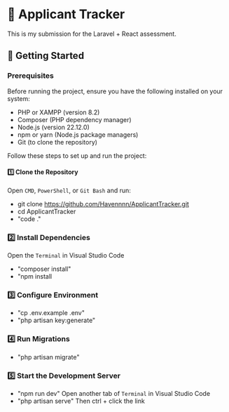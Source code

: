 # 📝 Applicant Tracker
This is my submission for the Laravel + React assessment.

## 🚀 Getting Started
### Prerequisites
Before running the project, ensure you have the following installed on your system:
- PHP or XAMPP (version 8.2)
- Composer (PHP dependency manager)
- Node.js (version 22.12.0)
- npm or yarn (Node.js package managers)
- Git (to clone the repository)

Follow these steps to set up and run the project:

#### 1️⃣ Clone the Repository
Open `CMD`, `PowerShell`, or `Git Bash` and run:
- git clone https://github.com/Havennnn/ApplicantTracker.git
- cd ApplicantTracker
- "code ."

### 2️⃣ Install Dependencies
Open the `Terminal` in Visual Studio Code
- "composer install"
- "npm install

### 3️⃣ Configure Environment
- "cp .env.example .env"
- "php artisan key:generate"

### 4️⃣ Run Migrations
- "php artisan migrate"

### 5️⃣ Start the Development Server
- "npm run dev"
Open another tab of `Terminal` in Visual Studio Code
- "php artisan serve"
Then ctrl + click the link
